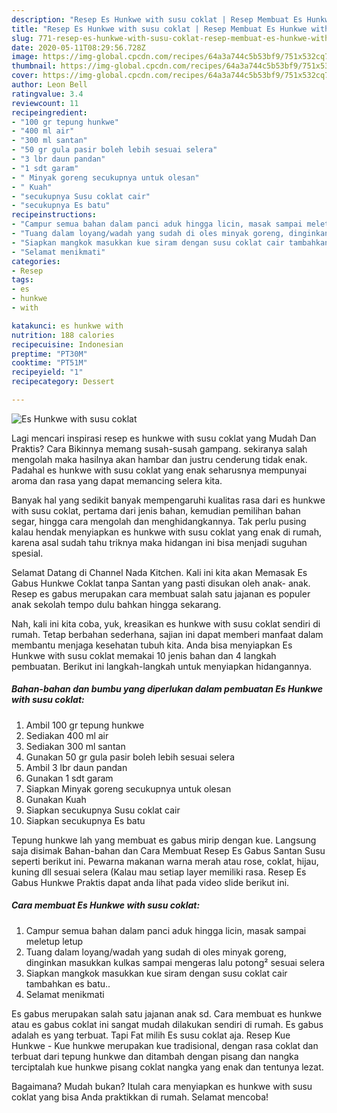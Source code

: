 ```yaml
---
description: "Resep Es Hunkwe with susu coklat | Resep Membuat Es Hunkwe with susu coklat Yang Enak Dan Lezat"
title: "Resep Es Hunkwe with susu coklat | Resep Membuat Es Hunkwe with susu coklat Yang Enak Dan Lezat"
slug: 771-resep-es-hunkwe-with-susu-coklat-resep-membuat-es-hunkwe-with-susu-coklat-yang-enak-dan-lezat
date: 2020-05-11T08:29:56.728Z
image: https://img-global.cpcdn.com/recipes/64a3a744c5b53bf9/751x532cq70/es-hunkwe-with-susu-coklat-foto-resep-utama.jpg
thumbnail: https://img-global.cpcdn.com/recipes/64a3a744c5b53bf9/751x532cq70/es-hunkwe-with-susu-coklat-foto-resep-utama.jpg
cover: https://img-global.cpcdn.com/recipes/64a3a744c5b53bf9/751x532cq70/es-hunkwe-with-susu-coklat-foto-resep-utama.jpg
author: Leon Bell
ratingvalue: 3.4
reviewcount: 11
recipeingredient:
- "100 gr tepung hunkwe"
- "400 ml air"
- "300 ml santan"
- "50 gr gula pasir boleh lebih sesuai selera"
- "3 lbr daun pandan"
- "1 sdt garam"
- " Minyak goreng secukupnya untuk olesan"
- " Kuah"
- "secukupnya Susu coklat cair"
- "secukupnya Es batu"
recipeinstructions:
- "Campur semua bahan dalam panci aduk hingga licin, masak sampai meletup letup"
- "Tuang dalam loyang/wadah yang sudah di oles minyak goreng, dinginkan masukkan kulkas sampai mengeras lalu potong² sesuai selera"
- "Siapkan mangkok masukkan kue siram dengan susu coklat cair tambahkan es batu.."
- "Selamat menikmati"
categories:
- Resep
tags:
- es
- hunkwe
- with

katakunci: es hunkwe with 
nutrition: 188 calories
recipecuisine: Indonesian
preptime: "PT30M"
cooktime: "PT51M"
recipeyield: "1"
recipecategory: Dessert

---
```



![Es Hunkwe with susu coklat](https://img-global.cpcdn.com/recipes/64a3a744c5b53bf9/751x532cq70/es-hunkwe-with-susu-coklat-foto-resep-utama.jpg)

Lagi mencari inspirasi resep es hunkwe with susu coklat yang Mudah Dan Praktis? Cara Bikinnya memang susah-susah gampang. sekiranya salah mengolah maka hasilnya akan hambar dan justru cenderung tidak enak. Padahal es hunkwe with susu coklat yang enak seharusnya mempunyai aroma dan rasa yang dapat memancing selera kita.

Banyak hal yang sedikit banyak mempengaruhi kualitas rasa dari es hunkwe with susu coklat, pertama dari jenis bahan, kemudian pemilihan bahan segar, hingga cara mengolah dan menghidangkannya. Tak perlu pusing kalau hendak menyiapkan es hunkwe with susu coklat yang enak di rumah, karena asal sudah tahu triknya maka hidangan ini bisa menjadi suguhan spesial.

Selamat Datang di Channel Nada Kitchen. Kali ini kita akan Memasak Es Gabus Hunkwe Coklat tanpa Santan yang pasti disukan oleh anak- anak. Resep es gabus merupakan cara membuat salah satu jajanan es populer anak sekolah tempo dulu bahkan hingga sekarang.


Nah, kali ini kita coba, yuk, kreasikan es hunkwe with susu coklat sendiri di rumah. Tetap berbahan sederhana, sajian ini dapat memberi manfaat dalam membantu menjaga kesehatan tubuh kita. Anda bisa menyiapkan Es Hunkwe with susu coklat memakai 10 jenis bahan dan 4 langkah pembuatan. Berikut ini langkah-langkah untuk menyiapkan hidangannya.

<!--inarticleads1-->

##### Bahan-bahan dan bumbu yang diperlukan dalam pembuatan Es Hunkwe with susu coklat:

1. Ambil 100 gr tepung hunkwe
1. Sediakan 400 ml air
1. Sediakan 300 ml santan
1. Gunakan 50 gr gula pasir boleh lebih sesuai selera
1. Ambil 3 lbr daun pandan
1. Gunakan 1 sdt garam
1. Siapkan  Minyak goreng secukupnya untuk olesan
1. Gunakan  Kuah
1. Siapkan secukupnya Susu coklat cair
1. Siapkan secukupnya Es batu


Tepung hunkwe lah yang membuat es gabus mirip dengan kue. Langsung saja disimak Bahan-bahan dan Cara Membuat Resep Es Gabus Santan Susu seperti berikut ini. Pewarna makanan warna merah atau rose, coklat, hijau, kuning dll sesuai selera (Kalau mau setiap layer memiliki rasa. Resep Es Gabus Hunkwe Praktis dapat anda lihat pada video slide berikut ini. 

<!--inarticleads2-->

##### Cara membuat Es Hunkwe with susu coklat:

1. Campur semua bahan dalam panci aduk hingga licin, masak sampai meletup letup
1. Tuang dalam loyang/wadah yang sudah di oles minyak goreng, dinginkan masukkan kulkas sampai mengeras lalu potong² sesuai selera
1. Siapkan mangkok masukkan kue siram dengan susu coklat cair tambahkan es batu..
1. Selamat menikmati


Es gabus merupakan salah satu jajanan anak sd. Cara membuat es hunkwe atau es gabus coklat ini sangat mudah dilakukan sendiri di rumah. Es gabus adalah es yang terbuat. Tapi Fat milih Es susu coklat aja. Resep Kue Hunkwe - Kue hunkwe merupakan kue tradisional, dengan rasa coklat dan terbuat dari tepung hunkwe dan ditambah dengan pisang dan nangka terciptalah kue hunkwe pisang coklat nangka yang enak dan tentunya lezat. 

Bagaimana? Mudah bukan? Itulah cara menyiapkan es hunkwe with susu coklat yang bisa Anda praktikkan di rumah. Selamat mencoba!
